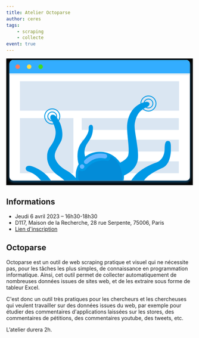 ```yaml
---
title: Atelier Octoparse
author: ceres
tags:
    - scraping
    - collecte
event: true
---
```


![](octoparse.png)

## Informations

- Jeudi 6 avril 2023 – 16h30-18h30
- D117, Maison de la Recherche, 28 rue Serpente, 75006, Paris
- [Lien d'inscription](https://framaforms.org/inscription-atelier-octoparse-1677754133)

## Octoparse

Octoparse est un outil de web scraping pratique et visuel qui ne nécessite pas, pour les tâches les plus simples, de connaissance en programmation informatique. Ainsi, cet outil permet de collecter automatiquement de nombreuses données issues de sites web, et de les extraire sous forme de tableur Excel. 

C'est donc un outil très pratiques pour les chercheurs et les chercheuses qui veulent travailler sur des données issues du web, par exemple pour étudier des commentaires d'applications laissées sur les stores, des commentaires de pétitions, des commentaires youtube, des tweets, etc.

L’atelier durera 2h.